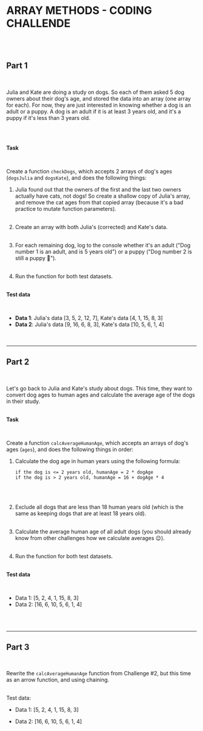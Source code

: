 # ARRAY METHODS - CODING CHALLENDE

<br><br>

## Part 1

<br>

Julia and Kate are doing a study on dogs. So each of them asked 5 dog owners about their dog's age, and stored the data into an array (one array for each). For now, they are just interested in knowing whether a dog is an adult or a puppy. A dog is an adult if it is at least 3 years old, and it's a puppy if it's less than 3 years old.

<br><br>

**Task**

<br>

Create a function `checkDogs`, which accepts 2 arrays of dog's ages (`dogsJulia` and `dogsKate`), and does the following things:
<br>

1. Julia found out that the owners of the first and the last two owners actually have cats, not dogs! So create a shallow copy of Julia's array, and remove the cat ages from that copied array (because it's a bad practice to mutate function parameters).
   <br><br>

2. Create an array with both Julia's (corrected) and Kate's data.
   <br><br>

3. For each remaining dog, log to the console whether it's an adult ("Dog number 1 is an adult, and is 5 years old") or a puppy ("Dog number 2 is still a puppy 🐶").
   <br><br>

4. Run the function for both test datasets.
   <br><br>

**Test data**

<br>

- **Data 1**: Julia's data [3, 5, 2, 12, 7], Kate's data [4, 1, 15, 8, 3]
- **Data 2**: Julia's data [9, 16, 6, 8, 3], Kate's data [10, 5, 6, 1, 4]
  <br><br><br>

---

## Part 2

<br>

Let's go back to Julia and Kate's study about dogs. This time, they want to convert dog ages to human ages and calculate the average age of the dogs in their study.
<br><br>

**Task**

<br>

Create a function `calcAverageHumanAge`, which accepts an arrays of dog's ages (`ages`), and does the following things in order:
<br>

1.  Calculate the dog age in human years using the following formula:

        if the dog is <= 2 years old, humanAge = 2 * dogAge
        if the dog is > 2 years old, humanAge = 16 + dogAge * 4

    <br><br>

2.  Exclude all dogs that are less than 18 human years old (which is the same as keeping dogs that are at least 18 years old).
    <br><br>

3.  Calculate the average human age of all adult dogs (you should already know from other challenges how we calculate averages 😉).
    <br><br>

4.  Run the function for both test datasets.
    <br><br>

**Test data**

<br>

- Data 1: [5, 2, 4, 1, 15, 8, 3]
- Data 2: [16, 6, 10, 5, 6, 1, 4]

<br><br>

---

## Part 3

<br>

Rewrite the `calcAverageHumanAge` function from Challenge #2, but this time
as an arrow function, and using chaining.
<br><br>

Test data:

- Data 1: [5, 2, 4, 1, 15, 8, 3]

- Data 2: [16, 6, 10, 5, 6, 1, 4]
